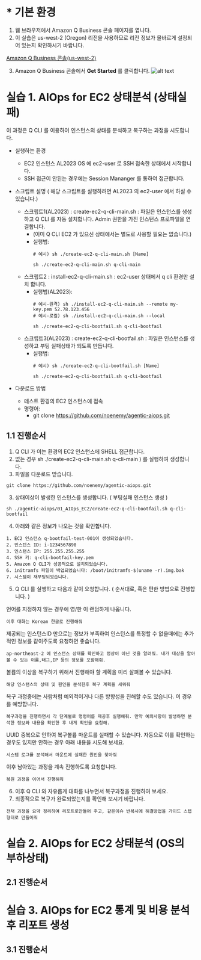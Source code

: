 # * 기본 환경
  1. 웹 브라우저에서 Amazon Q Business 콘솔 페이지를 엽니다.
  2. 이 실습은 us-west-2 (Oregon) 리전을 사용하므로 리전 정보가 올바르게 설정되어 있는지 확인하시기 바랍니다.

  [Amazon Q Business 콘솔(us-west-2)](https://us-west-2.console.aws.amazon.com/amazonq/business/applications?region=us-west-2)

  3. Amazon Q Business 콘솔에서 **Get Started** 를 클릭합니다.
  ![alt text](images/q-01.png)




# 실습 1. AIOps for EC2 상태분석 (상태실패)

이 과정은 Q CLI 를 이용하여 인스턴스의 상태를 분석하고 복구하는 과정을 시도합니다. 

* 실행하는 환경
  * EC2 인스턴스 AL2023 OS 에 ec2-user 로 SSH 접속한 상태에서 시작합니다.
  * SSH 접근이 안된는 경우에는 Session Mananger 를 통하여 접근합니다.  

* 스크립트 설명 ( 해당 스크립트를 실행하려면 AL2023 의 ec2-user 에서 하실 수 있습니다.)
   * 스크립트1(AL2023) : create-ec2-q-cli-main.sh : 파일은 인스턴스를 생성하고 Q CLI 를 자동 설치합니다. Admin 권한을 가진 인스턴스 프로파일을 연결합니다.
      * (이미 Q CLI EC2 가 있으신 상태에서는 별도로 사용할 필요는 없습니다.) 
      * 실행법:
        ```
        # 예시) sh ./create-ec2-q-cli-main.sh [Name]
        ```
        ```
        sh ./create-ec2-q-cli-main.sh q-cli-main
        ```
  * 스크립트2 : install-ec2-q-cli-main.sh : ec2-user 상태에서 q cli 환경만 설치 합니다. 
     * 실행법(AL2023):
        ```
        # 예시-원격) sh ./install-ec2-q-cli-main.sh --remote my-key.pem 52.78.123.456
        # 예시-로컬) sh ./install-ec2-q-cli-main.sh --local

        ```
        ```
        sh ./create-ec2-q-cli-bootfail.sh q-cli-bootfail
        ```
   * 스크립트3(AL2023) : create-ec2-q-cli-bootfail.sh : 파일은 인스턴스를 생성하고 부팅 실패상태가 되도록 만듭니다.
     * 실행법:
        ```
        # 예시) sh ./create-ec2-q-cli-bootfail.sh [Name]
        ```
        ```
        sh ./create-ec2-q-cli-bootfail.sh q-cli-bootfail
        ```
 * 다운로드 방법
   * 테스트 환경의 EC2 인스턴스에 접속 
   * 명령어:
     * git clone https://github.com/noenemy/agentic-aiops.git    

## 1.1 진행순서

1. Q CLI 가 이는 환경의 EC2 인스턴스에 SHELL 접근합니다.
  1. 없는 경우 sh ./create-ec2-q-cli-main.sh q-cli-main ) 를 실행하여 생성합니다.     
2. 파일을 다운로드 받습니다.
```
git clone https://github.com/noenemy/agentic-aiops.git 
```
3. 상태이상이 발생한 인스턴스를 생성합니다. ( 부팅실패 인스턴스 생성 )
```
sh ./agentic-aiops/01_AIOps_EC2/create-ec2-q-cli-bootfail.sh q-cli-bootfail
```
4. 아래와 같은 정보가 나오는 것을 확인합니다. 
```
1. EC2 인스턴스 q-bootfail-test-001이 생성되었습니다.
2. 인스턴스 ID: i-1234567890
3. 인스턴스 IP: 255.255.255.255
4. SSH 키: q-cli-bootfail-key.pem
5. Amazon Q CLI가 성공적으로 설치되었습니다.
6. initramfs 파일이 백업되었습니다: /boot/initramfs-$(uname -r).img.bak
7. 시스템이 재부팅되었습니다.

```

5. Q CLI 를 실행하고 다음과 같이 요청합니다. ( 순서대로, 혹은 편한 방법으로 진행합니다. )

언어를 지정하지 않는 경우에 영/한 이 랜덤하게 나옵니다. 
```
이후 대화는 Korean 한글로 진행해줘
```
제공되는 인스턴스ID 만으로는 정보가 부족하여 인스턴스를 특정할 수 없을때에는 추가적인 정보를 같이주도록 요청하면 좋습니다. 
```
ap-northeast-2 에 인스턴스 상태를 확인하고 정상이 아닌 것을 알려줘. 내가 대상을 알아볼 수 있는 이름,태그,IP 등의 정보를 포함해줘.
```
볼륨의 이상을 복구하기 위해서 진행해야 할 계획을 미리 살펴볼 수 있습니다. 
```
해당 인스턴스의 상태 및 원인을 분석한후 복구 계획을 세워줘
```
복구 과정중에는 사람처럼 예외적이거나 다른 방향성을 진해할 수도 있습니다. 이 경우를 예방합니다. 
```
복구과정을 진행하면서 각 단계별로 명령어를 제공후 실행해줘. 만약 예외사항이 발생하면 분석한 정보와 내용을 확인한 후 내게 확인을 요청해. 
```
UUID 중복으로 인하여 복구볼륨 마운트를 실패할 수 있습니다. 자동으로 이를 확인하는 경우도 있지만 안하는 경우 아래 내용을 시도해 보세요.
```
시스템 로그를 분석해서 마운트에 실패한 원인을 찾아줘
```
이후 남아있는 과정을 계속 진행하도록 요청합니다. 
```
복원 과정을 이어서 진행해줘
```
6. 이후 Q CLI 와 자유롭게 대화를 나누면서 복구과정을 진행하여 보세요.
7. 최종적으로 복구가 완료되었는지를 확인해 보시기 바랍니다.
```
전채 과정을 요약 정리하여 리포트로만들어 주고, 같은이슈 반복시에 해결방법을 가이드 스텝형태로 만들어줘
```

# 실습 2. AIOps for EC2 상태분석 (OS의 부하상태)

## 2.1 진행순서


# 실습 3. AIOps for EC2 통계 및 비용 분석후 리포트 생성


## 3.1 진행순서

